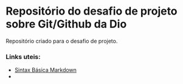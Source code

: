 # Repositório  do desafio de projeto sobre Git/Github da Dio
Repositório criado para o desafio de projeto.

### Links uteis:
 - [Sintax Básica Markdown](https://www.markdownguide.org/basic-syntax/)
 - 


